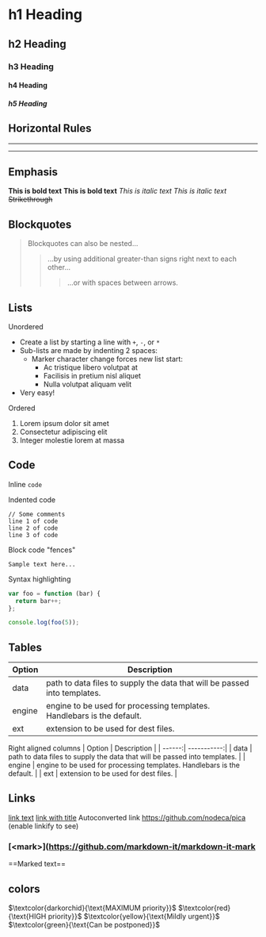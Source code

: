 # h1 Heading
## h2 Heading
### h3 Heading
#### h4 Heading
##### h5 Heading


## Horizontal Rules

___

---

## Emphasis
**This is bold text**
__This is bold text__
*This is italic text*
_This is italic text_
~~Strikethrough~~

## Blockquotes
> Blockquotes can also be nested...
>> ...by using additional greater-than signs right next to each other...
> > > ...or with spaces between arrows.


## Lists
Unordered
+ Create a list by starting a line with `+`, `-`, or `*`
+ Sub-lists are made by indenting 2 spaces:
  - Marker character change forces new list start:
    * Ac tristique libero volutpat at
    + Facilisis in pretium nisl aliquet
    - Nulla volutpat aliquam velit
+ Very easy!

Ordered
1. Lorem ipsum dolor sit amet
2. Consectetur adipiscing elit
3. Integer molestie lorem at massa

## Code
Inline `code`

Indented code

    // Some comments
    line 1 of code
    line 2 of code
    line 3 of code


Block code "fences"
```
Sample text here...
```

Syntax highlighting
``` js
var foo = function (bar) {
  return bar++;
};

console.log(foo(5));
```

## Tables
| Option | Description |
| ------ | ----------- |
| data   | path to data files to supply the data that will be passed into templates. |
| engine | engine to be used for processing templates. Handlebars is the default. |
| ext    | extension to be used for dest files. |

Right aligned columns
| Option | Description |
| ------:| -----------:|
| data   | path to data files to supply the data that will be passed into templates. |
| engine | engine to be used for processing templates. Handlebars is the default. |
| ext    | extension to be used for dest files. |

## Links
[link text](http://dev.nodeca.com)
[link with title](http://nodeca.github.io/pica/demo/ "title text!")
Autoconverted link https://github.com/nodeca/pica (enable linkify to see)

### [\<mark>](https://github.com/markdown-it/markdown-it-mark
==Marked text==

## colors
$\textcolor{darkorchid}{\text{MAXIMUM priority}}$
$\textcolor{red}{\text{HIGH priority}}$
$\textcolor{yellow}{\text{Mildly urgent}}$
$\textcolor{green}{\text{Can be postponed}}$